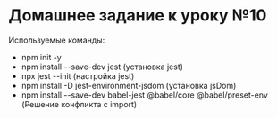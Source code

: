 # Домашнее задание к уроку №10

Используемые команды:

- npm init -y
- npm install --save-dev jest (установка jest)
- npx jest --init (настройка jest)
- npm install -D jest-environment-jsdom (установка jsDom)
- npm install --save-dev babel-jest @babel/core @babel/preset-env (Решение конфликта с import)
